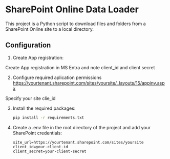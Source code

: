 # SharePoint Online Data Loader

This project is a Python script to download files and folders from a SharePoint Online site to a local directory.

## Configuration

1. Create App registration:

Create App registration in MS Entra and note client_id and client secret

2. Configure required aplication permissions
https://yourtenant.sharepoint.com/sites/yoursite/_layouts/15/appinv.aspx

Specify your site clie_id

<AppPermissionRequests AllowAppOnlyPolicy="true">
  <AppPermissionRequest Scope="http://sharepoint/content/sitecollection/web" Right="Read" />
</AppPermissionRequests>

3. Install the required packages:

    ```sh
    pip install -r requirements.txt
    ```

4. Create a .env file in the root directory of the project and add your SharePoint credentials:

    ```env
    site_url=https://yourtenant.sharepoint.com/sites/yoursite
    client_id=your-client-id
    client_secret=your-client-secret
    ```
